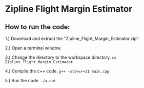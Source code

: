 # Zipline Flight Margin Estimator
## How to run the code:
1.) Download and extract the "Zipline_Flight_Margin_Estimator.zip".

2.) Open a terminal window.

3.) Change the directory to the workspace directory.
`cd Zipline_Flight_Margin_Estimator`

4.) Compile the c++ code.
`g++ -std=c++11 main.cpp`

5.) Run the code.
`./a.out`



